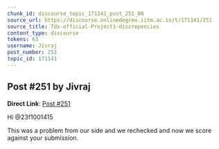 ```yaml
---
chunk_id: discourse_topic_171141_post_251_00
source_url: https://discourse.onlinedegree.iitm.ac.in/t/171141/251
source_title: Tds-official-Project1-discrepencies
content_type: discourse
tokens: 63
username: Jivraj
post_number: 251
topic_id: 171141
---
```


## Post #251 by Jivraj

**Direct Link**: [Post #251](https://discourse.onlinedegree.iitm.ac.in/t/171141/251)

Hi @23f1001415

This was a problem from our side and we rechecked and now we score against your submission.
